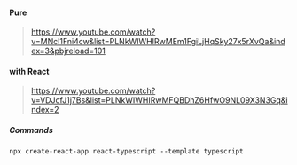 #### Pure
> https://www.youtube.com/watch?v=MNcl1Fni4cw&list=PLNkWIWHIRwMEm1FgiLjHqSky27x5rXvQa&index=3&pbjreload=101

#### with React
> https://www.youtube.com/watch?v=VDJcfJ1j7Bs&list=PLNkWIWHIRwMFQBDhZ6HfwO9NL09X3N3Gq&index=2

##### Commands
```
npx create-react-app react-typescript --template typescript
```
